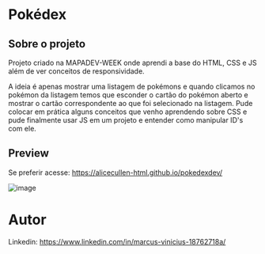 <h1>Pokédex</h1>

<h2>Sobre o projeto</h2>
Projeto criado na MAPADEV-WEEK onde aprendi a base do HTML, CSS e JS além de ver conceitos de responsividade.

A ideia é apenas mostrar uma listagem de pokémons e quando clicamos no pokémon da listagem temos que esconder o cartão do pokémon aberto e 
mostrar o cartão correspondente ao que foi selecionado na listagem. Pude colocar em prática alguns conceitos que venho aprendendo sobre CSS
e pude finalmente usar JS em um projeto e entender como manipular ID's com ele. 


<h2> Preview </h2>


Se preferir acesse: https://alicecullen-html.github.io/pokedexdev/


![image](https://user-images.githubusercontent.com/77951123/158042274-b0abff17-2836-46a9-af72-386db94a10a7.png)




<h1>Autor</h1>

Linkedin: https://www.linkedin.com/in/marcus-vinicius-18762718a/
